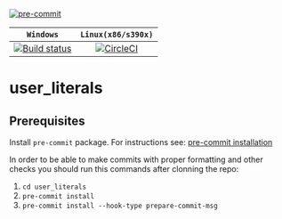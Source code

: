 [![pre-commit](https://img.shields.io/badge/pre--commit-enabled-brightgreen?logo=pre-commit&logoColor=white)](https://github.com/pre-commit/pre-commit)

| **`Windows`** | **`Linux(x86/s390x)`** |
|:-----------------:|:-----------------:|
[![Build status](https://ci.appveyor.com/api/projects/status/aht3rf8ub0x1vc2d/branch/develop?svg=true)](https://ci.appveyor.com/project/rokoDev/user-literals/branch/develop)|[![CircleCI](https://dl.circleci.com/status-badge/img/gh/rokoDev/user_literals/tree/develop.svg?style=shield)](https://dl.circleci.com/status-badge/redirect/gh/rokoDev/user_literals/tree/develop)|

# user_literals

## Prerequisites
Install `pre-commit` package. For instructions see: [pre-commit installation](https://pre-commit.com/#install)

In order to be able to make commits with proper formatting and other checks you should run this commands after clonning the repo:
  1. `cd user_literals`
  2. `pre-commit install`
  3. `pre-commit install --hook-type prepare-commit-msg`
